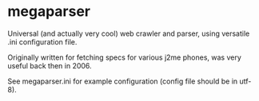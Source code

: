 megaparser
==========

Universal (and actually very cool) web crawler and parser, using versatile .ini configuration file.

Originally written for fetching specs for various j2me phones, was very useful back then in 2006.

See megaparser.ini for example configuration (config file should be in utf-8).

